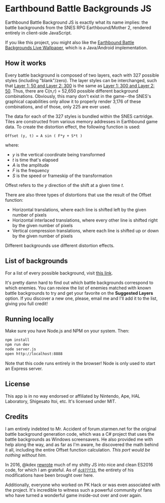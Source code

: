 Earthbound Battle Backgrounds JS
============================================

Earthbound Battle Background JS is exactly what its name implies: the battle
backgrounds from the SNES RPG Earthbound/Mother 2, rendered entirely in client-side
JavaScript.

If you like this project, you might also like the [Earthbound Battle
Backgrounds Live
Wallpaper](https://github.com/gjtorikian/Earthbound-Battle-Backgrounds/), which
is a Java/Android implementation.

## How it works

Every battle background is composed of two layers, each with 327 possible
styles (including "blank"/zero). The layer styles can be interchanged, such that
[Layer 1: 50 and Layer 2: 300](http://gjtorikian.github.io/Earthbound-Battle-Backgrounds-JS/?layer1=50&layer2=300)
is the same as [Layer 1: 300 and Layer 2: 50](http://gjtorikian.github.io/Earthbound-Battle-Backgrounds-JS/?layer1=300&layer2=50).
Thus, there are C(n,r) = 52,650 possible different background combinations. Obviously,
this many don't exist in the game--the SNES's graphical capabilities only allow it to
properly render 3,176 of these combinations, and of those, only 225 are ever used.

The data for each of the 327 styles is bundled within the SNES cartridge.
Tiles are
constructed from various memory addresses in Earthbound game data. To create
the distortion effect, the following function is used:

```
Offset (y, t) = A sin ( F*y + S*t )
```

where:

*  _y_ is the vertical coordinate being transformed
*  _t_ is time that's elapsed
*  _A_ is the amplitude
*  _F_ is the frequency
*  _S_ is the speed or frameskip of the transformation

Offest refers to the _y_ direction of the shift at a given time _t_.

There are also three types of distortions that use the result of the Offset
function:

*  Horizontal translations, where each line is shifted left by the given number
of pixels
*  Horizontal interlaced translations, where every other line is shifted right
by the given number of pixels
*  Vertical compression translations, where each line is shifted up or down by
the given number of pixels

Different backgrounds use different distortion effects.

## List of backgrounds

For a list of every possible background, visit [this
link](http://gjtorikian.github.io/Earthbound-Battle-Backgrounds-JS/samples).

It's pretty damn hard to find out which battle backgrounds correspond to which
enemies. You can review the list of enemies matched with known battle
backgrounds to try and get your favorite on the **Suggested Layers** option. If
you discover a new one, please, email me and I'll add it to the list, giving
you full credit!

## Running locally

Make sure you have Node.js and NPM on your system. Then:

``` bash
npm install
npm run dev
node server.js
open http://localhost:8888
```

Note that this code runs entirely in the browser! Node is only used to start an
Express server.

## License

This app is in no way endorsed or affiliated by Nintendo, Ape, HAL Laboratory,
Shigesato Itoi, etc. It's licensed under MIT.

## Credits

I am entirely indebted to Mr. Accident of forum.starmen.net for the original
battle background generation code, which was a C# project that uses the battle
backgrounds as Windows screensavers. He also provided me with help along the
way, and as far as I'm aware, he discovered the math behind it all, including
the entire Offset function calculation. *This port would be nothing without
him.*

In 2016, @kdex [rewrote](https://github.com/kdex/earthbound-battle-backgrounds) much of my shitty JS into nice and clean ES2016 code, for which I am grateful. As of [`dc877f33`](https://github.com/gjtorikian/Earthbound-Battle-Backgrounds-JS/commit/dc877f33e5637291c7aa93c75dd1e5d615aca567), the entirety of his modifications have been brought over here.

Additionally, everyone who worked on PK Hack or was even associated with the
project. It's incredible to witness such a powerful community of fans who have
turned a wonderful game inside-out over and over again.

